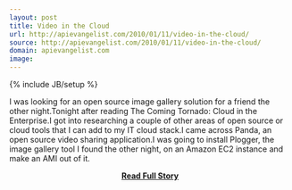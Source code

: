 ```yaml
---
layout: post
title: Video in the Cloud
url: http://apievangelist.com/2010/01/11/video-in-the-cloud/
source: http://apievangelist.com/2010/01/11/video-in-the-cloud/
domain: apievangelist.com
image: 
---
```

{% include JB/setup %}<p>I was looking for an open source image gallery solution for a friend the other night.Tonight after reading The Coming Tornado: Cloud in the Enterprise.I got into researching a couple of other areas of open source or cloud tools that I can add to my IT cloud stack.I came across Panda, an open source video sharing application.I was going to install Plogger, the image gallery tool I found the other night, on an Amazon EC2 instance and make an AMI out of it.</p>
<center><p><a href="http://apievangelist.com/2010/01/11/video-in-the-cloud/" style='padding:25px; font-sze:18px; font-weight: bold;'>Read Full Story</a></p></center>
